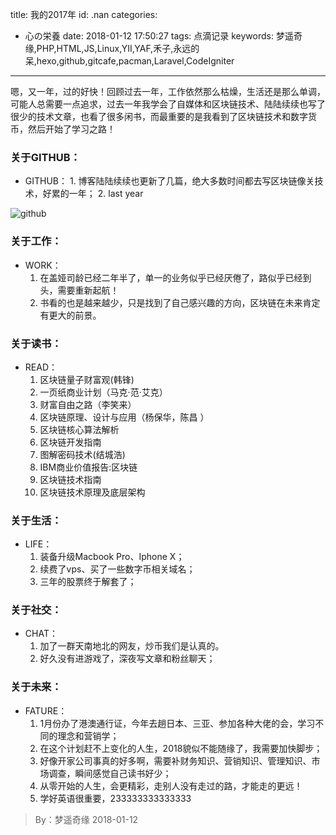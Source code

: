 title: 我的2017年
id: .nan
categories:
  - 心の栄養
date: 2018-01-12 17:50:27
tags: 点滴记录
keywords: 梦遥奇缘,PHP,HTML,JS,Linux,YII,YAF,禾子,永远的呆,hexo,github,gitcafe,pacman,Laravel,CodeIgniter
---


嗯，又一年，过的好快！回顾过去一年，工作依然那么枯燥，生活还是那么单调，可能人总需要一点追求，过去一年我学会了自媒体和区块链技术、陆陆续续也写了很少的技术文章，也看了很多闲书，而最重要的是我看到了区块链技术和数字货币，然后开始了学习之路！



### 关于GITHUB：
	
* GITHUB：
		1. 博客陆陆续续也更新了几篇，绝大多数时间都去写区块链像关技术，好累的一年；
		2. last year

![github](http://cdn.btxiaobai.com/article/2018/01/12/IniuPP2hQSejdU3yzYJ2mvJqlEBI1O0b4k1o2Amu.png)

### 关于工作：
* WORK：
	1. 在盖娅司龄已经二年半了，单一的业务似乎已经厌倦了，路似乎已经到头，需要重新起航！
	2. 书看的也是越来越少，只是找到了自己感兴趣的方向，区块链在未来肯定有更大的前景。


### 关于读书：  
* READ：
	1. 区块链量子财富观(韩锋)
	2. 一页纸商业计划（马克·范·艾克）
	3. 财富自由之路（李笑来）
	4. 区块链原理、设计与应用（杨保华，陈昌 ）
	5. 区块链核心算法解析
	6. 区块链开发指南
	7. 图解密码技术(结城浩)
	8. IBM商业价值报告:区块链
	9. 区块链技术指南
	10. 区块链技术原理及底层架构



### 关于生活：   
* LIFE：
	1. 装备升级Macbook Pro、Iphone X；
	2. 续费了vps、买了一些数字币相关域名；
	3. 三年的股票终于解套了；

### 关于社交：      
* CHAT：
	1. 加了一群天南地北的网友，炒币我们是认真的。
	2. 好久没有进游戏了，深夜写文章和粉丝聊天；

### 关于未来：
* FATURE：
	1. 1月份办了港澳通行证，今年去趟日本、三亚、参加各种大佬的会，学习不同的理念和营销学；
	2. 在这个计划赶不上变化的人生，2018貌似不能随缘了，我需要加快脚步；
	3. 好像开家公司事真的好多啊，需要补财务知识、营销知识、管理知识、市场调查，瞬间感觉自己读书好少；
	4. 从零开始的人生，会更精彩，走别人没有走过的路，才能走的更远！
	5. 学好英语很重要，233333333333333

> By：梦遥奇缘 2018-01-12







